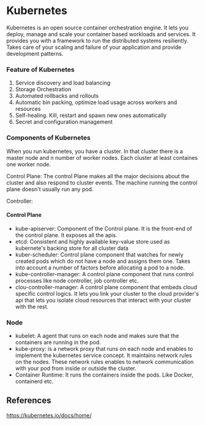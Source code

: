 # Kubernetes
Kubernetes is an open source container orchestration engine. It lets you deploy, manage and scale your container based workloads and services. It provides you with a framework to run the distributed systems resiliently. Takes care of your scaling and failure of your application and provide development patterns.

### Feature of Kubernetes
1. Service discovery and load balancing
2. Storage Orchestration
3. Automated rollbacks and rollouts
4. Automatic bin packing, optimize load usage across workers and resources
5. Self-healing. Kill, restart and spawn new ones automatically
6. Secret and configuration management

### Components of Kubernetes
When you run kubernetes, you have a cluster. In that cluster there is a master node and n number of worker nodes. Each cluster at least containes one worker node.

Control Plane: The control Plane makes all the major decisions about the cluster and also respond to cluster events. The machine running the control plane doesn't usually run any pod.

Controller: 
#### Control Plane
- kube-apiserver: Component of the Control plane. It is the front-end of the control plane. It exposes all the apis.
- etcd: Consistent and highly available key-value store used as kubernete's backing store for all cluster data
- kuber-scheduler: Control plane component that watches for newly created pods which do not have a node and assigns them one. Takes into account a number of factors before allocating a pod to a node.
- kube-controller-manager: A control plane component that runs control processes like node controller, job controller etc.
- clou-controller-manager: A control plane component that embeds cloud specific control logics. It lets you link your cluster to the cloud provider's api that lets you isolate cloud resources that interact with your cluster with the rest.

### Node
- kubelet: A agent that runs on each node and makes sure that the containers are running in the pod.
- kube-proxy: is a network proxy that runs on each node and enables to implement the kubernetes service concept. It maintains network rules on the nodes. These network rules enables to network communication with your pod from inside or outside the cluster.
- Container Runtime: It runs the containers inside the pods. Like Docker, containerd etc.


## References
https://kubernetes.io/docs/home/
